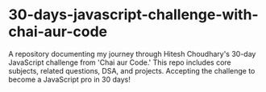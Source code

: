 # 30-days-javascript-challenge-with-chai-aur-code
A repository documenting my journey through Hitesh Choudhary's 30-day JavaScript challenge from 'Chai aur Code.' This repo includes core subjects, related questions, DSA, and projects. Accepting the challenge to become a JavaScript pro in 30 days!
